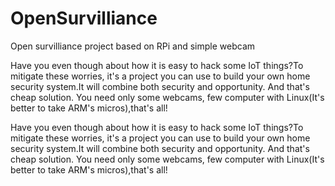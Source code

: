 # OpenSurvilliance
Open survilliance project based on RPi and simple webcam

Have you even though about how it is easy to hack some IoT things?To mitigate these worries, it's a project you can use to build your own home security system.It will combine both security and opportunity. And that's cheap solution. You need only some webcams, few computer with Linux(It's better to take ARM's micros),that's all!



Have you even though about how it is easy to hack some IoT things?To mitigate these worries, it's a project you can use to build your own home security system.It will combine both security and opportunity. And that's cheap solution. You need only some webcams, few computer with Linux(It's better to take ARM's micros),that's all!